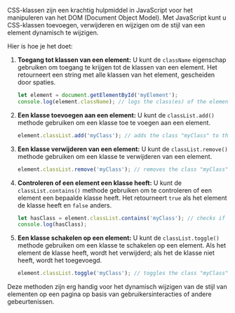 CSS-klassen zijn een krachtig hulpmiddel in JavaScript voor het manipuleren van het DOM (Document Object Model). Met JavaScript kunt u CSS-klassen toevoegen, verwijderen en wijzigen om de stijl van een element dynamisch te wijzigen.

Hier is hoe je het doet:

1. **Toegang tot klassen van een element:** 
U kunt de `className` eigenschap gebruiken om toegang te krijgen tot de klassen van een element. Het retourneert een string met alle klassen van het element, gescheiden door spaties.

   ```javascript
   let element = document.getElementById('myElement');
   console.log(element.className); // logs the class(es) of the element
   ```

2. **Een klasse toevoegen aan een element:** 
U kunt de `classList.add()` methode gebruiken om een klasse toe te voegen aan een element.

   ```javascript
   element.classList.add('myClass'); // adds the class "myClass" to the element
   ```

3. **Een klasse verwijderen van een element:** 
U kunt de `classList.remove()` methode gebruiken om een klasse te verwijderen van een element.

   ```javascript
   element.classList.remove('myClass'); // removes the class "myClass" from the element
   ```

4. **Controleren of een element een klasse heeft:** 
U kunt de `classList.contains()` methode gebruiken om te controleren of een element een bepaalde klasse heeft. Het retourneert `true` als het element de klasse heeft en `false` anders.

   ```javascript
   let hasClass = element.classList.contains('myClass'); // checks if the element has the class "myClass"
   console.log(hasClass);
   ```

5. **Een klasse schakelen op een element:** 
U kunt de `classList.toggle()` methode gebruiken om een klasse te schakelen op een element. Als het element de klasse heeft, wordt het verwijderd; als het de klasse niet heeft, wordt het toegevoegd.

   ```javascript
   element.classList.toggle('myClass'); // toggles the class "myClass" on the element
   ```

Deze methoden zijn erg handig voor het dynamisch wijzigen van de stijl van elementen op een pagina op basis van gebruikersinteracties of andere gebeurtenissen.